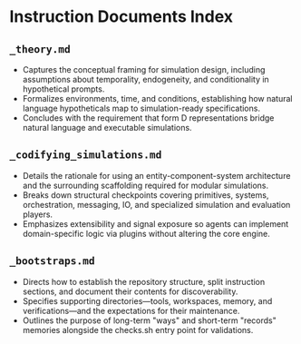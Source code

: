 # Instruction Documents Index

## `_theory.md`
- Captures the conceptual framing for simulation design, including assumptions about temporality, endogeneity, and conditionality in hypothetical prompts.
- Formalizes environments, time, and conditions, establishing how natural language hypotheticals map to simulation-ready specifications.
- Concludes with the requirement that form D representations bridge natural language and executable simulations.

## `_codifying_simulations.md`
- Details the rationale for using an entity-component-system architecture and the surrounding scaffolding required for modular simulations.
- Breaks down structural checkpoints covering primitives, systems, orchestration, messaging, IO, and specialized simulation and evaluation players.
- Emphasizes extensibility and signal exposure so agents can implement domain-specific logic via plugins without altering the core engine.

## `_bootstraps.md`
- Directs how to establish the repository structure, split instruction sections, and document their contents for discoverability.
- Specifies supporting directories—tools, workspaces, memory, and verifications—and the expectations for their maintenance.
- Outlines the purpose of long-term "ways" and short-term "records" memories alongside the checks.sh entry point for validations.
